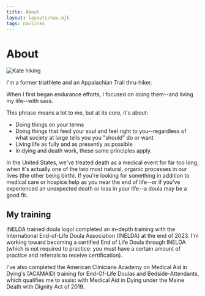 ```yaml
---
title: About
layout: layouts/nav.njk
tags: navlinks
---
```

# About

![Kate hiking](/img/kate.jpeg "Kate hiking")

I'm a former triathlete and an Appalachian Trail thru-hiker.

When I first began endurance efforts, I focused on doing them--and living my life--with sass.

This phrase means a lot to me, but at its core, it's about:

- Doing things on your terms
- Doing things that feed your soul and feel right to you--regardless of what society at large tells you you "should" do or want
- Living life as fully and as presently as possible
- In dying and death work, these same principles apply.

In the United States, we've treated death as a medical event for far too long, when it's actually one of the two most natural, organic processes in our lives (the other being birth). If you're looking for something in addition to medical care or hospice help as you near the end of life--or if you've experienced an unexpected death or loss in your life--a doula may be a good fit.

## My training
INELDA trained doula logoI completed an in-depth training with the International End-of-Life Doula Association (INELDA) at the end of 2023.
I'm working toward becoming a certified End of Life Doula through INELDA (which is not required to practice: you must have a certain amount of practice and referrals to receive certification).

I've also completed the American Clinicians Academy on Medical Aid in Dying's (ACAMAID) training for End-Of-Life Doulas and Bedside-Attendants, which qualifies me to assist with Medical Aid in Dying under the Maine Death with Dignity Act of 2019.

